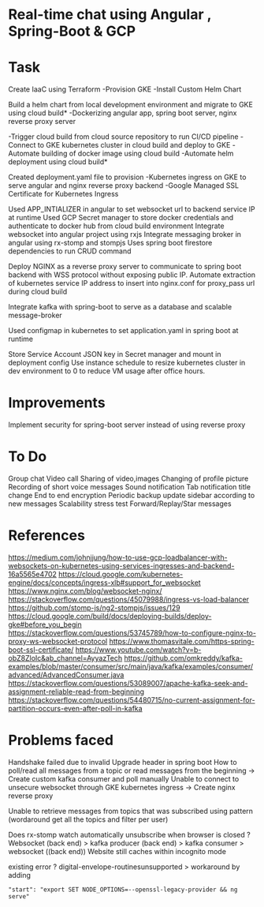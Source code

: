 # Real-time chat using Angular , Spring-Boot & GCP

# Task
Create IaaC using Terraform
-Provision GKE
-Install Custom Helm Chart 

Build a helm chart from local development environment and migrate to GKE using cloud build*
-Dockerizing angular app, spring boot server, nginx reverse proxy server

-Trigger cloud build from cloud source repository to run CI/CD pipeline
-Connect to GKE kubernetes cluster in cloud build and deploy to GKE
-Automate building of docker image using cloud build
-Automate helm deployment using cloud build*


Created deployment.yaml file to provision
-Kubernetes ingress on GKE to serve angular and nginx reverse proxy backend
-Google Managed SSL Certificate for Kubernetes Ingress

Used APP_INTIALIZER in angular to set websocket url to backend service IP at runtime
Used GCP Secret manager to store docker credentials and authenticate to docker hub from cloud build environment
Integrate websocket into angular project using rxjs
Integrate messaging broker in angular using rx-stomp and stompjs
Uses spring boot firestore dependencies to run CRUD command 

Deploy NGINX as a reverse proxy server to communicate to spring boot backend with WSS protocol without exposing public IP. 
Automate extraction of kubernetes service IP address to insert into nginx.conf for proxy_pass url during cloud build

Integrate kafka with spring-boot to serve as a database and scalable message-broker  

Used configmap in kubernetes to set application.yaml in spring boot at runtime

Store Service Account JSON key in Secret manager and mount in deployment config
Use instance schedule to resize kubernetes cluster in dev environment to 0 to reduce VM usage after office hours.
# Improvements
Implement security for spring-boot server instead of using reverse proxy

# To Do
Group chat
Video call
Sharing of video,images
Changing of profile picture
Recording of short voice messages
Sound notification
Tab notification title change
End to end encryption
Periodic backup
update sidebar according to new messages
Scalability stress test
Forward/Replay/Star messages

# References
https://medium.com/johnjjung/how-to-use-gcp-loadbalancer-with-websockets-on-kubernetes-using-services-ingresses-and-backend-16a5565e4702
https://cloud.google.com/kubernetes-engine/docs/concepts/ingress-xlb#support_for_websocket
https://www.nginx.com/blog/websocket-nginx/
https://stackoverflow.com/questions/45079988/ingress-vs-load-balancer
https://github.com/stomp-js/ng2-stompjs/issues/129
https://cloud.google.com/build/docs/deploying-builds/deploy-gke#before_you_begin
https://stackoverflow.com/questions/53745789/how-to-configure-nginx-to-proxy-ws-websocket-protocol
https://www.thomasvitale.com/https-spring-boot-ssl-certificate/
https://www.youtube.com/watch?v=b-obZ8ZloIc&ab_channel=AyyazTech
https://github.com/omkreddy/kafka-examples/blob/master/consumer/src/main/java/kafka/examples/consumer/advanced/AdvancedConsumer.java
https://stackoverflow.com/questions/53089007/apache-kafka-seek-and-assignment-reliable-read-from-beginning
https://stackoverflow.com/questions/54480715/no-current-assignment-for-partition-occurs-even-after-poll-in-kafka
# Problems faced
Handshake failed due to invalid Upgrade header in spring boot 
How to poll/read all messages from a topic or read messages from the beginning -> Create custom kafka consumer and poll manually
Unable to connect to unsecure websocket through GKE kubernetes ingress -> Create nginx reverse proxy 

Unable to retrieve messages from topics that was subscribed using pattern (wordaround get all the topics and filter per user)

Does rx-stomp watch automatically unsubscribe when browser is closed ?
Websocket (back end) > kafka producer (back end) > kafka consumer > websocket ((back end))
Website still caches within incognito mode

existing error ? digital-envelope-routinesunsupported > workaround by adding 
```shell
"start": "export SET NODE_OPTIONS=--openssl-legacy-provider && ng serve"
```